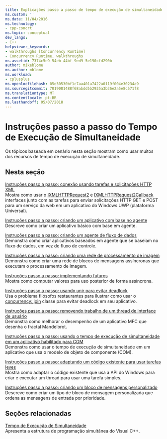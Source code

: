 ```yaml
---
title: Explicações passo a passo de tempo de execução de simultaneidade | Microsoft Docs
ms.custom: ''
ms.date: 11/04/2016
ms.technology:
- cpp-concrt
ms.topic: conceptual
dev_langs:
- C++
helpviewer_keywords:
- walkthroughs [Concurrency Runtime]
- Concurrency Runtime, walkthroughs
ms.assetid: 7374c5e9-54eb-44bf-9ed9-5e190cfd290b
author: mikeblome
ms.author: mblome
ms.workload:
- cplusplus
ms.openlocfilehash: 05e50530bf1c7aa401a7422a0119f004e30234a9
ms.sourcegitcommit: 7019081488f68abdd5b2935a3b36e2a5e8c571f8
ms.translationtype: MT
ms.contentlocale: pt-BR
ms.lasthandoff: 05/07/2018
---
```

# <a name="concurrency-runtime-walkthroughs"></a>Instruções passo a passo do Tempo de Execução de Simultaneidade
Os tópicos baseada em cenário nesta seção mostram como usar muitos dos recursos de tempo de execução de simultaneidade.  
  
## <a name="in-this-section"></a>Nesta seção  
 [Instruções passo a passo: conexão usando tarefas e solicitações HTTP XML](../../parallel/concrt/walkthrough-connecting-using-tasks-and-xml-http-requests.md)  
 Mostra como usar o [IXMLHTTPRequest2](http://msdn.microsoft.com/en-us/bbc11c4a-aecf-4d6d-8275-3e852e309908) e [IXMLHTTPRequest2Callback](http://msdn.microsoft.com/en-us/aa4b3f4c-6e28-458b-be25-6cce8865fc71) interfaces junto com as tarefas para enviar solicitações HTTP GET e POST para um serviço da web em um aplicativo do Windows UWP (plataforma Universal).  
  
 [Instruções passo a passo: criando um aplicativo com base no agente](../../parallel/concrt/walkthrough-creating-an-agent-based-application.md)  
 Descreve como criar um aplicativo básico com base em agente.  
  
 [Instruções passo a passo: criando um agente de fluxo de dados](../../parallel/concrt/walkthrough-creating-a-dataflow-agent.md)  
 Demonstra como criar aplicativos baseados em agente que se baseiam no fluxo de dados, em vez de fluxo de controle.  
  
 [Instruções passo a passo: criando uma rede de processamento de imagem](../../parallel/concrt/walkthrough-creating-an-image-processing-network.md)  
 Demonstra como criar uma rede de blocos de mensagens assíncronas que executam o processamento de imagem.  
  
 [Instruções passo a passo: implementando futuros](../../parallel/concrt/walkthrough-implementing-futures.md)  
 Mostra como computar valores para uso posterior de forma assíncrona.  
  
 [Instruções passo a passo: usando unir para evitar deadlock](../../parallel/concrt/walkthrough-using-join-to-prevent-deadlock.md)  
 Usa o problema filósofos restaurantes para ilustrar como usar o [concurrency::join](../../parallel/concrt/reference/join-class.md) classe para evitar deadlock em seu aplicativo.  
  
 [Instruções passo a passo: removendo trabalho de um thread de interface de usuário](../../parallel/concrt/walkthrough-removing-work-from-a-user-interface-thread.md)  
 Demonstra como melhorar o desempenho de um aplicativo MFC que desenha o fractal Mandelbrot.  
  
 [Instruções passo a passo: usando o tempo de execução de simultaneidade em um aplicativo habilitado para COM](../../parallel/concrt/walkthrough-using-the-concurrency-runtime-in-a-com-enabled-application.md)  
 Demonstra como usar o tempo de execução de simultaneidade em um aplicativo que usa o modelo de objeto de componente (COM).  
  
 [Instruções passo a passo: adaptando um código existente para usar tarefas leves](../../parallel/concrt/walkthrough-adapting-existing-code-to-use-lightweight-tasks.md)  
 Mostra como adaptar o código existente que usa a API do Windows para criar e executar um thread para usar uma tarefa simples.  
  
 [Instruções passo a passo: criando um bloco de mensagens personalizado](../../parallel/concrt/walkthrough-creating-a-custom-message-block.md)  
 Descreve como criar um tipo de bloco de mensagem personalizada que ordena as mensagens de entrada por prioridade.  
  
## <a name="related-sections"></a>Seções relacionadas  
 [Tempo de Execução de Simultaneidade](../../parallel/concrt/concurrency-runtime.md)  
 Apresenta a estrutura de programação simultânea do Visual C++.

